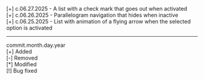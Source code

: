 [+] c.06.27.2025 - A list with a check mark that goes out when activated  
[+] c.06.26.2025 - Parallelogram navigation that hides when inactive  
[+] c.06.25.2025 - List with animation of a flying arrow when the selected option is activated  

***

commit.month.day.year  
[+] Added  
[-] Removed  
[\*] Modified  
[!] Bug fixed  
